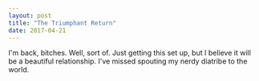 ```yaml
---
layout: post
title: "The Triumphant Return"
date: 2017-04-21
---
```


I'm back, bitches. Well, sort of. Just getting this set up, but I believe it will be a beautiful relationship. I've missed spouting my nerdy diatribe to the world. 
